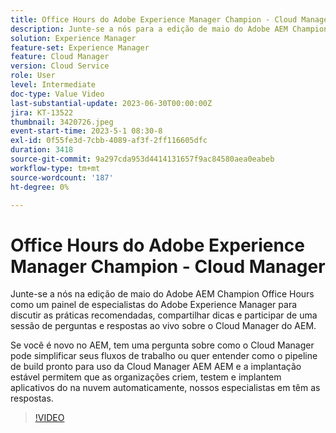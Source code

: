 ```yaml
---
title: Office Hours do Adobe Experience Manager Champion - Cloud Manager
description: Junte-se a nós para a edição de maio do Adobe AEM Champion Office Hours como um painel de especialistas do Adobe Experience Manager AEM discutir as práticas recomendadas, compartilhar dicas e participar de uma sessão de perguntas e respostas ao vivo sobre o Cloud Manager AEM do.Se você for para o, tenha uma pergunta sobre o Cloud Manager pode simplificar seus fluxos de trabalho, ou quiser entender o pipeline da Cloud Manager AEM AEM pronto para uso e a implantação estável permite que as organizações criem, testem e implantem aplicativos na nuvem automaticamente, nossos especialistas têm as respostas!
solution: Experience Manager
feature-set: Experience Manager
feature: Cloud Manager
version: Cloud Service
role: User
level: Intermediate
doc-type: Value Video
last-substantial-update: 2023-06-30T00:00:00Z
jira: KT-13522
thumbnail: 3420726.jpeg
event-start-time: 2023-5-1 08:30-8
exl-id: 0f55fe3d-7cbb-4089-af3f-2ff116605dfc
duration: 3418
source-git-commit: 9a297cda953d4414131657f9ac84580aea0eabeb
workflow-type: tm+mt
source-wordcount: '187'
ht-degree: 0%

---
```


# Office Hours do Adobe Experience Manager Champion - Cloud Manager

Junte-se a nós na edição de maio do Adobe AEM Champion Office Hours como um painel de especialistas do Adobe Experience Manager para discutir as práticas recomendadas, compartilhar dicas e participar de uma sessão de perguntas e respostas ao vivo sobre o Cloud Manager do AEM.

Se você é novo no AEM, tem uma pergunta sobre como o Cloud Manager pode simplificar seus fluxos de trabalho ou quer entender como o pipeline de build pronto para uso da Cloud Manager AEM AEM e a implantação estável permitem que as organizações criem, testem e implantem aplicativos do na nuvem automaticamente, nossos especialistas em têm as respostas.

>[!VIDEO](https://video.tv.adobe.com/v/3420726/?learn=on)
